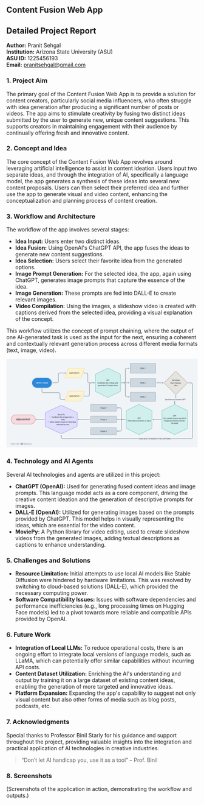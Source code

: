 ## Content Fusion Web App

## Detailed Project Report
**Author:** Pranit Sehgal  
**Institution:** Arizona State University (ASU)  
**ASU ID:** 1225456193  
**Email:** [pranitsehgal@gmail.com](mailto:pranitsehgal@gmail.com)

### 1. Project Aim
The primary goal of the Content Fusion Web App is to provide a solution for content creators, particularly social media influencers, who often struggle with idea generation after producing a significant number of posts or videos. The app aims to stimulate creativity by fusing two distinct ideas submitted by the user to generate new, unique content suggestions. This supports creators in maintaining engagement with their audience by continually offering fresh and innovative content.

### 2. Concept and Idea
The core concept of the Content Fusion Web App revolves around leveraging artificial intelligence to assist in content ideation. Users input two separate ideas, and through the integration of AI, specifically a language model, the app generates a synthesis of these ideas into several new content proposals. Users can then select their preferred idea and further use the app to generate visual and video content, enhancing the conceptualization and planning process of content creation.

### 3. Workflow and Architecture
The workflow of the app involves several stages:
- **Idea Input:** Users enter two distinct ideas.
- **Idea Fusion:** Using OpenAI's ChatGPT API, the app fuses the ideas to generate new content suggestions.
- **Idea Selection:** Users select their favorite idea from the generated options.
- **Image Prompt Generation:** For the selected idea, the app, again using ChatGPT, generates image prompts that capture the essence of the idea.
- **Image Generation:** These prompts are fed into DALL-E to create relevant images.
- **Video Compilation:** Using the images, a slideshow video is created with captions derived from the selected idea, providing a visual explanation of the concept.

This workflow utilizes the concept of prompt chaining, where the output of one AI-generated task is used as the input for the next, ensuring a coherent and contextually relevant generation process across different media formats (text, image, video).

![screenshot](untitled.png)

### 4. Technology and AI Agents
Several AI technologies and agents are utilized in this project:
- **ChatGPT (OpenAI):** Used for generating fused content ideas and image prompts. This language model acts as a core component, driving the creative content ideation and the generation of descriptive prompts for images.
- **DALL-E (OpenAI):** Utilized for generating images based on the prompts provided by ChatGPT. This model helps in visually representing the ideas, which are essential for the video content.
- **MoviePy:** A Python library for video editing, used to create slideshow videos from the generated images, adding textual descriptions as captions to enhance understanding.

### 5. Challenges and Solutions
- **Resource Limitation:** Initial attempts to use local AI models like Stable Diffusion were hindered by hardware limitations. This was resolved by switching to cloud-based solutions (DALL-E), which provided the necessary computing power.
- **Software Compatibility Issues:** Issues with software dependencies and performance inefficiencies (e.g., long processing times on Hugging Face models) led to a pivot towards more reliable and compatible APIs provided by OpenAI.

### 6. Future Work
- **Integration of Local LLMs:** To reduce operational costs, there is an ongoing effort to integrate local versions of language models, such as LLaMA, which can potentially offer similar capabilities without incurring API costs.
- **Content Dataset Utilization:** Enriching the AI's understanding and output by training it on a large dataset of existing content ideas, enabling the generation of more targeted and innovative ideas.
- **Platform Expansion:** Expanding the app's capability to suggest not only visual content but also other forms of media such as blog posts, podcasts, etc.

### 7. Acknowledgments
Special thanks to Professor Binil Starly for his guidance and support throughout the project, providing valuable insights into the integration and practical application of AI technologies in creative industries.
> “Don’t let AI handicap you, use it as a tool” – Prof. Binil

### 8. Screenshots
(Screenshots of the application in action, demonstrating the workflow and outputs.)

